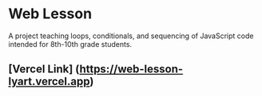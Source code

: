 # Web Lesson

A project teaching loops, conditionals, and sequencing of JavaScript code intended for 8th-10th grade students.

## [Vercel Link] (https://web-lesson-lyart.vercel.app)
